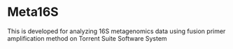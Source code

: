 # Meta16S
This is developed for analyzing 16S metagenomics data using fusion primer amplification method on Torrent Suite Software System

